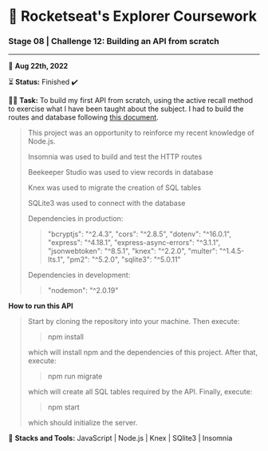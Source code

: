 # 🚀 Rocketseat's Explorer Coursework

### Stage 08 | Challenge 12: Building an API from scratch

---

📅 **Aug 22th, 2022**

⏳ **Status:** Finished ✔️

👨‍💻 **Task:** To build my first API from scratch, using the active recall method to exercise what I have been taught about the subject. I had to build the routes and database following [this document](https://efficient-sloth-d85.notion.site/Aplica-o-em-Node-57bd49ae77b3422fad74f8dde0d06fef).

> This project was an opportunity to reinforce my recent knowledge of Node.js.
>
> Insomnia was used to build and test the HTTP routes
>
> Beekeeper Studio was used to view records in database
>
> Knex was used to migrate the creation of SQL tables
>
> SQLite3 was used to connect with the database 
>
> Dependencies in production:
>
>>   "bcryptjs": "^2.4.3",
>>   "cors": "^2.8.5",
>>   "dotenv": "^16.0.1",
>>   "express": "^4.18.1",
>>   "express-async-errors": "^3.1.1",
>>   "jsonwebtoken": "^8.5.1",
>>   "knex": "^2.2.0",
>>   "multer": "^1.4.5-lts.1",
>>   "pm2": "^5.2.0",
>>   "sqlite3": "^5.0.11"
>
> Dependencies in development:
>
>>    "nodemon": "^2.0.19"

**How to run this API**
> Start by cloning the repository into your machine. Then execute:
>> npm install
> 
> which will install npm and the dependencies of this project. After that, execute:
>> npm run migrate
> 
> which will create all SQL tables required by the API. Finally, execute:
>> npm start
>
> which should initialize the server.

🌱 **Stacks and Tools:** JavaScript | Node.js | Knex | SQlite3 | Insomnia

